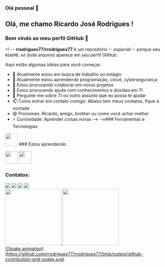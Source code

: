 ### Olá pessoal 👋
## Olá, me chamo Ricardo José Rodrigues ! 
### Bem vindo ao meu perfil GitHub 👋
<! --
**rrodrigues77/rrodrigues77** é um repositório ✨ _especial_ ✨ porque seu `README.md` (este arquivo) aparece em seu perfil GitHub.

Aqui estão algumas idéias para você começar:

- 🔭 Atualmente estou em busca de trabalho ou estágio
- 🌱 Atualmente estou aprendendo programação, cloud, cybersegurança
- 👯 Estou procurando colaborar em novos projetos
- 🤔 Estou procurando ajuda com conhecimentos e dúvidas em TI
- 💬 Pergunte-me sobre TI ou outro assunto que eu possa te ajudar
- 📫 Como entrar em contato comigo: Abaixo tem meus contatos, fique à vontade
- 😄 Pronomes: Ricardo, amigo, brother ou como você achar melhor
- ⚡ Curiosidade: Aprender coisas novas
-->
-->### Ferramentas e Tecnologias

<img src="https://cdn.jsdelivr.net/gh/devicons/devicon/icons/git/git-original.svg" width="40" height="40"/>
### Estou aprendendo

<img src="https://cdn.jsdelivr.net/gh/devicons/devicon/icons/java/java-original.svg" width="40" height="40"/> <img src="https://cdn.jsdelivr.net/gh/devicons/devicon/icons/linux/linux-original.svg" width="40" height="40"/>

### Contatos:

<div>
<a href="https://www.youtube.com/channel/UCktIWseG7vDKbJt6HJPJMnQ" target="_blank"><img src="https://img.shields.io/badge/YouTube-FF0000?style=for-the-badge&logo=youtube&logoColor=white" target="_blank"></a>
<a href="https://www.instagram.com/jw_ricardo/" target="_blank"><img src="https://img.shields.io/badge/-Instagram-%23E4405F?style=for-the-badge&logo=instagram&logoColor=white" target="_blank"></a>
<a href = "mailto:ricardo.engenharia.dados@gmail.com"><img src="https://img.shields.io/badge/Gmail-D14836?style=for-the-badge&logo=gmail&logoColor=white" target="_blank"></a>
<a href="https://www.linkedin.com/in/ricardorodrigues77/" target="_blank"><img src="https://img.shields.io/badge/-LinkedIn-%230077B5?style=for-the-badge&logo=linkedin&logoColor=white" target="_blank"></a>   
</div>
<div>
<a href="https://github.com/rrodrigues77">
<img height="180em" src="https://github-readme-stats.vercel.app/api/top-langs/?username=seu-usuário-aqui&layout=compact&langs_count=7&theme=dracula"/>
<img height="180em" src="https://github-readme-stats.vercel.app/api?username=seu-usuário-aqui&show_icons=true&theme=dracula&include_all_commits=true&count_private=true"/>
</div>
  ![Snake animation](https://github.com/rrodrigues77/rrodrigues77/blob/output/github-contribution-grid-snake.svg)
